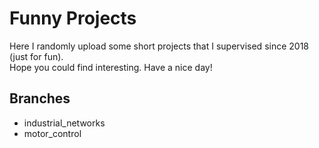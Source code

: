 # Funny Projects
Here I randomly upload some short projects that I supervised since 2018 (just for fun).<br />
Hope you could find interesting. Have a nice day!<br />
## Branches<br /> 
- industrial_networks
- motor_control
